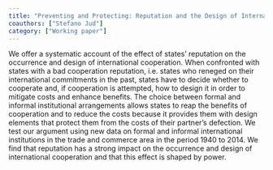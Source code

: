 ```yaml
---
title: "Preventing and Protecting: Reputation and the Design of International Cooperation"
coauthors: ["Stefano Jud"]
category: ["Working paper"]
---
```

We offer a systematic account of the effect of states’ reputation on the occurrence and design
of international cooperation. When confronted with states with a bad cooperation reputation,
i.e. states who reneged on their international commitments in the past, states have to decide
whether to cooperate and, if cooperation is attempted, how to design it in order to mitigate costs
and enhance benefits. The choice between formal and informal institutional arrangements allows
states to reap the benefits of cooperation and to reduce the costs because it provides them
with design elements that protect them from the costs of their partner’s defection. We test
our argument using new data on formal and informal international institutions in the trade and
commerce area in the period 1940 to 2014. We find that reputation has a strong impact on the
occurrence and design of international cooperation and that this effect is shaped by power.
